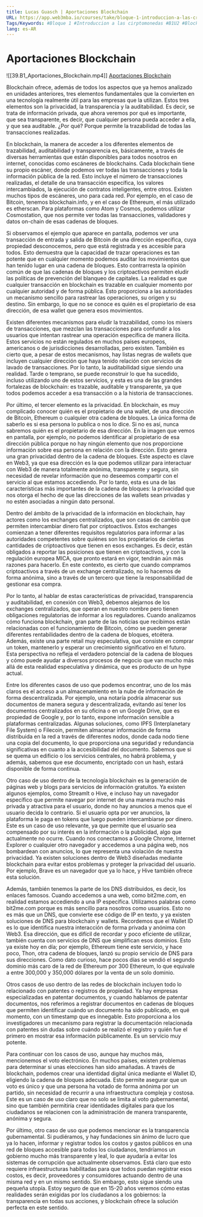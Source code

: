 ```yaml
---
title: Lucas Guasch | Aportaciones Blockchain
URL: https://app.web3mba.io/courses/take/bloque-1-introduccion-a-las-criptomonedas/lessons/39203291-lucas-guasch-aportaciones-blockchain
Tags/Keywords: #Bloque 1 #Introduccion a las cirptomonedas #B1U2 #Blockchain #tecnologia para descentralizar el dinero #tecnologia para descentralizar #descentralizar el dinero #Criptomonedas #Revolucion del dinero #Aportaciones Blockchain #Lucas Guasch
lang: es-AR
---
```

# Aportaciones Blockchain
![[39.B1_Aportaciones_Blockchain.mp4]]
[Aportaciones Blockchain](https://app.web3mba.io/courses/take/bloque-1-introduccion-a-las-criptomonedas/lessons/39203291-lucas-guasch-aportaciones-blockchain)

Blockchain ofrece, además de todos los aspectos que ya hemos analizado en unidades anteriores, tres elementos fundamentales que la convierten en una tecnología realmente útil para las empresas que la utilizan. Estos tres elementos son la privacidad, la transparencia y la auditabilidad. Es decir, se trata de información privada, que ahora veremos por qué es importante, que sea transparente, es decir, que cualquier persona pueda acceder a ella, y que sea auditable. ¿Por qué? Porque permite la trazabilidad de todas las transacciones realizadas.

En blockchain, la manera de acceder a los diferentes elementos de trazabilidad, auditabilidad y transparencia es, básicamente, a través de diversas herramientas que están disponibles para todos nosotros en internet, conocidas como escáneres de blockchains. Cada blockchain tiene su propio escáner, donde podemos ver todas las transacciones y toda la información pública de la red. Esto incluye el número de transacciones realizadas, el detalle de una transacción específica, los valores intercambiados, la ejecución de contratos inteligentes, entre otros. Existen muchos tipos de escáneres, uno para cada red. Por ejemplo, en el caso de Bitcoin, tenemos blockchain.info, y en el caso de Ethereum, el más utilizado es etherscan. Para plataformas como Atom y Cosmos, podemos utilizar Cosmostation, que nos permite ver todas las transacciones, validadores y datos on-chain de esas cadenas de bloques.

Si observamos el ejemplo que aparece en pantalla, podemos ver una transacción de entrada y salida de Bitcoin de una dirección específica, cuya propiedad desconocemos, pero que está registrada y es accesible para todos. Esto demuestra que la capacidad de trazar operaciones es tan potente que en cualquier momento podemos auditar los movimientos que han tenido lugar en una cadena de bloques. Esto contrarresta la opinión común de que las cadenas de bloques y los criptoactivos permiten eludir las políticas de prevención del blanqueo de capitales. La realidad es que cualquier transacción en blockchain es trazable en cualquier momento por cualquier autoridad y de forma pública. Esto proporciona a las autoridades un mecanismo sencillo para rastrear las operaciones, su origen y su destino. Sin embargo, lo que no se conoce es quién es el propietario de esa dirección, de esa wallet que genera esos movimientos.

Existen diferentes mecanismos para eludir la trazabilidad, como los mixers de transacciones, que mezclan las transacciones para confundir a los usuarios que intentan rastrear una operación específica de manera ilícita. Estos servicios no están regulados en muchos países europeos, americanos o de jurisdicciones desarrolladas, pero existen. También es cierto que, a pesar de estos mecanismos, hay listas negras de wallets que incluyen cualquier dirección que haya tenido relación con servicios de lavado de transacciones. Por lo tanto, la auditabilidad sigue siendo una realidad. Tarde o temprano, se puede reconstruir lo que ha sucedido, incluso utilizando uno de estos servicios, y esta es una de las grandes fortalezas de blockchain: es trazable, auditable y transparente, ya que todos podemos acceder a esa transacción o a la historia de transacciones.

Por último, el tercer elemento es la privacidad. En blockchain, es muy complicado conocer quién es el propietario de una wallet, de una dirección de Bitcoin, Ethereum o cualquier otra cadena de bloques. La única forma de saberlo es si esa persona lo publica o nos lo dice. Si no es así, nunca sabremos quién es el propietario de esa dirección. En la imagen que vemos en pantalla, por ejemplo, no podemos identificar al propietario de esa dirección pública porque no hay ningún elemento que nos proporcione información sobre esa persona en relación con la dirección. Esto genera una gran privacidad dentro de la cadena de bloques. Este aspecto es clave en Web3, ya que esa dirección es la que podemos utilizar para interactuar con Web3 de manera totalmente anónima, transparente y segura, sin necesidad de revelar información que no deseemos compartir con el servicio al que estamos accediendo. Por lo tanto, esta es una de las características más importantes de la cadena de bloques: la privacidad que nos otorga el hecho de que las direcciones de las wallets sean privadas y no estén asociadas a ningún dato personal.

Dentro del ámbito de la privacidad de la información en blockchain, hay actores como los exchanges centralizados, que son casas de cambio que permiten intercambiar dinero fiat por criptoactivos. Estos exchanges comienzan a tener diferentes requisitos regulatorios para informar a las autoridades competentes sobre quiénes son los propietarios de ciertas cantidades de criptoactivos que tienen en esos exchanges. Es decir, están obligados a reportar las posiciones que tienen en criptoactivos, y con la regulación europea MICA, que pronto estará en vigor, tendrán aún más razones para hacerlo. En este contexto, es cierto que cuando compramos criptoactivos a través de un exchange centralizado, no lo hacemos de forma anónima, sino a través de un tercero que tiene la responsabilidad de gestionar esa compra.

Por lo tanto, al hablar de estas características de privacidad, transparencia y auditabilidad, en conexión con Web3, debemos alejarnos de los exchanges centralizados, que operan en nuestro nombre pero tienen obligaciones regulatorias de informar a los reguladores. Cuando analizamos cómo funciona blockchain, gran parte de las noticias que recibimos están relacionadas con el funcionamiento de Bitcoin, cómo se pueden generar diferentes rentabilidades dentro de la cadena de bloques, etcétera. Además, existe una parte retail muy especulativa, que consiste en comprar un token, mantenerlo y esperar un crecimiento significativo en el futuro. Esta perspectiva no refleja el verdadero potencial de la cadena de bloques y cómo puede ayudar a diversos procesos de negocio que van mucho más allá de esta realidad especulativa y dinámica, que es producto de un hype actual.

Entre los diferentes casos de uso que podemos encontrar, uno de los más claros es el acceso a un almacenamiento en la nube de información de forma descentralizada. Por ejemplo, una notaría podría almacenar sus documentos de manera segura y descentralizada, evitando así tener los documentos centralizados en su oficina o en un Google Drive, que es propiedad de Google y, por lo tanto, expone información sensible a plataformas centralizadas. Algunas soluciones, como IPFS (Interplanetary File System) o Filecoin, permiten almacenar información de forma distribuida en la red a través de diferentes nodos, donde cada nodo tiene una copia del documento, lo que proporciona una seguridad y redundancia significativas en cuanto a la accesibilidad del documento. Sabemos que si se quema un edificio o los servicios centrales, no habrá problema, y además, sabemos que ese documento, encriptado con un hash, estará disponible de forma continua.

Otro caso de uso dentro de la tecnología blockchain es la generación de páginas web y blogs para servicios de información gratuitos. Ya existen algunos ejemplos, como StreamIt o Hive, e incluso hay un navegador específico que permite navegar por internet de una manera mucho más privada y atractiva para el usuario, donde no hay anuncios a menos que el usuario decida lo contrario. Si el usuario opta por ver anuncios, la plataforma le paga en tokens que luego pueden intercambiarse por dinero. Este es un caso de uso relevante, ya que permite que el usuario sea compensado por su interés en la información o la publicidad, algo que actualmente no ocurre. Cuando nos conectamos a Google Chrome, Internet Explorer o cualquier otro navegador y accedemos a una página web, nos bombardean con anuncios, lo que representa una violación de nuestra privacidad. Ya existen soluciones dentro de Web3 diseñadas mediante blockchain para evitar estos problemas y proteger la privacidad del usuario. Por ejemplo, Brave es un navegador que ya lo hace, y Hive también ofrece esta solución.

Además, también tenemos la parte de los DNS distribuidos, es decir, los enlaces famosos. Cuando accedemos a una web, como bit2me.com, en realidad estamos accediendo a una IP específica. Utilizamos palabras como bit2me.com porque es más sencillo para nosotros como usuarios. Esto no es más que un DNS, que convierte ese código de IP en texto, y ya existen soluciones de DNS para blockchain y wallets. Recordemos que el Wallet ID es lo que identifica nuestra interacción de forma privada y anónima con Web3. Esa dirección, que es difícil de recordar y poco eficiente de utilizar, también cuenta con servicios de DNS que simplifican esos dominios. Esto ya existe hoy en día; por ejemplo, Ethereum tiene este servicio, y hace poco, Thon, otra cadena de bloques, lanzó su propio servicio de DNS para sus direcciones. Como dato curioso, hace pocos días se vendió el segundo dominio más caro de la red de Ethereum por 300 Ethereum, lo que equivale a entre 300,000 y 350,000 dólares por la venta de un solo dominio.

Otros casos de uso dentro de las redes de blockchain incluyen todo lo relacionado con patentes o registros de propiedad. Ya hay empresas especializadas en patentar documentos, y cuando hablamos de patentar documentos, nos referimos a registrar documentos en cadenas de bloques que permiten identificar cuándo un documento ha sido publicado, en qué momento, con un timestamp que es innegable. Esto proporciona a los investigadores un mecanismo para registrar la documentación relacionada con patentes sin dudas sobre cuándo se realizó el registro y quién fue el primero en mostrar esa información públicamente. Es un servicio muy potente.

Para continuar con los casos de uso, aunque hay muchos más, mencionemos el voto electrónico. En muchos países, existen problemas para determinar si unas elecciones han sido amañadas. A través de blockchain, podemos crear una identidad digital única mediante el Wallet ID, eligiendo la cadena de bloques adecuada. Esto permite asegurar que un voto es único y que una persona ha votado de forma anónima por un partido, sin necesidad de recurrir a una infraestructura compleja y costosa. Este es un caso de uso claro que no solo se limita al voto gubernamental, sino que también permitiría crear identidades digitales para que los ciudadanos se relacionen con la administración de manera transparente, anónima y segura.

Por último, otro caso de uso que podemos mencionar es la transparencia gubernamental. Si pudiéramos, y hay fundaciones sin ánimo de lucro que ya lo hacen, informar y registrar todos los costos y gastos públicos en una red de bloques accesible para todos los ciudadanos, tendríamos un gobierno mucho más transparente y leal, lo que ayudaría a evitar los sistemas de corrupción que actualmente observamos. Está claro que esto requiere infraestructuras habilitadas para que todos puedan registrar esos costos, es decir, proveedores y consumidores actuando dentro de una misma red y en un mismo sentido. Sin embargo, esto sigue siendo una pequeña utopía. Estoy seguro de que en 15-20 años veremos cómo estas realidades serán exigidas por los ciudadanos a los gobiernos: la transparencia en todas sus acciones, y blockchain ofrece la solución perfecta en este sentido.